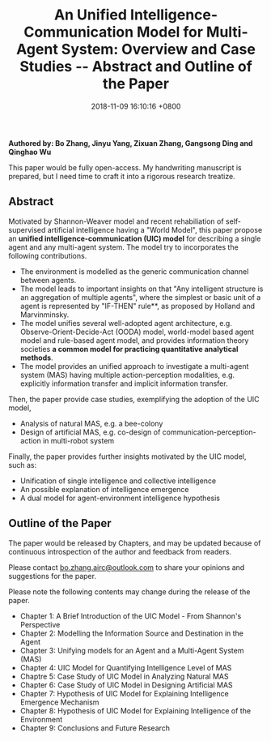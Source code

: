 ﻿---
layout: post
title:  "An Unified Intelligence-Communication Model for Multi-Agent System: Overview and Case Studies -- Abstract and Outline of the Paper"
date:   2018-11-09 16:10:16 +0800
categories: Open-Access Research Paper
---
**Authored by: Bo Zhang, Jinyu Yang, Zixuan Zhang, Gangsong Ding and Qinghao Wu**

This paper would be fully open-access. My handwriting manuscript is prepared, but I need time to craft it into a rigorous research treatize. 

## Abstract 

Motivated by Shannon-Weaver model and recent rehabiliation of self-supervised artificial intelligence having a "World Model", this paper propose an **unified intelligence-communication (UIC) model** for describing a single agent and any multi-agent system. 
The model try to incorporates the following contributions.
+ The environment is modelled as the generic communication channel between agents. 
+ The model leads to important insights on that "Any intelligent structure is an aggregation of multiple agents", where the simplest or basic unit of a agent is represented by "IF-THEN" rule**, as proposed by Holland and Marvinminsky.
+ The model unifies several well-adopted agent architecture, e.g. Observe-Orient-Decide-Act (OODA) model, world-model based agent model and rule-based agent model, and provides information theory societies **a common model for practicing quantitative analytical methods**.
+ The model provides an unified approach to investigate a multi-agent system (MAS) having multiple action-perception modalities, e.g. explicitly information transfer and implicit information transfer.

Then, the paper provide case studies, exemplifying the adoption of the UIC model, 
+ Analysis of natural MAS, e.g. a bee-colony
+ Design of artificial MAS, e.g. co-design of communication-perception-action in multi-robot system

Finally, the paper provides further insights motivated by the UIC model, such as:
+ Unification of single intelligence and collective intelligence
+ An possible explanation of intelligence emergence
+ A dual model for agent-environment intelligence hypothesis

## Outline of the Paper
The paper would be released by Chapters, and may be updated because of continuous 
introspection of the author and feedback from readers. 

Please contact bo.zhang.airc@outlook.com to share your opinions and suggestions for the paper. 

Please note the following contents may change during the release of the paper.
+ Chapter 1: A Brief Introduction of the UIC Model - From Shannon's Perspective
+ Chapter 2: Modelling the Information Source and Destination in the Agent
+ Chapter 3: Unifying models for an Agent and a Multi-Agent System (MAS)
+ Chapter 4: UIC Model for Quantifying Intelligence Level of MAS 
+ Chaptre 5: Case Study of UIC Model in Analyzing Natural MAS
+ Chapter 6: Case Study of UIC Model in Designing Artificial MAS
+ Chapter 7: Hypothesis of UIC Model for Explaining Intelligence Emergence Mechanism
+ Chapter 8: Hypothesis of UIC Model for Explaining Intelligence of the Environment
+ Chapter 9: Conclusions and Future Research
